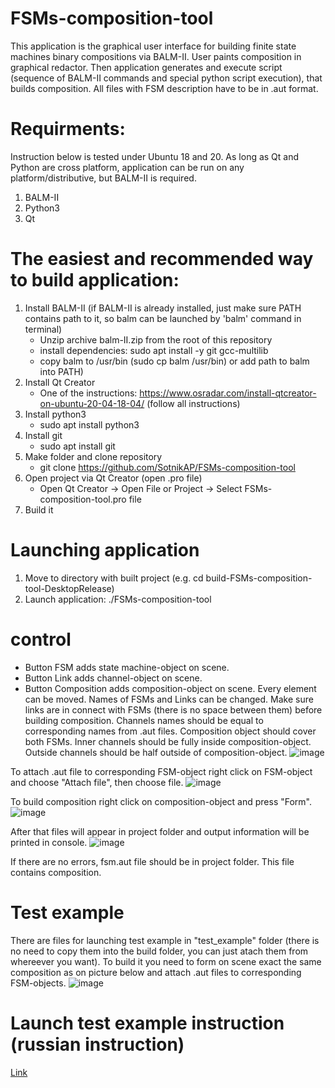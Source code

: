 # FSMs-composition-tool
This application is the graphical user interface for building finite state machines binary compositions via BALM-II.
User paints composition in graphical redactor. Then application generates and execute script (sequence of BALM-II commands and special python script execution), that builds composition.
All files with FSM description have to be in .aut format.


# Requirments:
Instruction below is tested under Ubuntu 18 and 20.
As long as Qt and Python are cross platform, application can be run on any platform/distributive, but BALM-II is required.

1. BALM-II
2. Python3
3. Qt

# The easiest and recommended way to build application:
1. Install BALM-II (if BALM-II is already installed, just make sure PATH contains path to it, so balm can be launched by 'balm' command in terminal)
   - Unzip archive balm-II.zip from the root of this repository
   - install dependencies: sudo apt install -y git gcc-multilib
   - copy balm to /usr/bin (sudo cp balm /usr/bin) or add path to balm into PATH)
2. Install Qt Creator 
   - One of the instructions: https://www.osradar.com/install-qtcreator-on-ubuntu-20-04-18-04/ (follow all instructions)
3. Install python3 
   - sudo apt install python3
4. Install git
   - sudo apt install git
5. Make folder and clone repository
   - git clone https://github.com/SotnikAP/FSMs-composition-tool
6. Open project via Qt Creator (open .pro file)
   - Open Qt Creator -> Open File or Project -> Select FSMs-composition-tool.pro file
7. Build it

# Launching application
1. Move to directory with built project (e.g. cd build-FSMs-composition-tool-DesktopRelease)
2. Launch application: ./FSMs-composition-tool

# control
- Button FSM adds state machine-object on scene.
- Button Link adds channel-object on scene.
- Button Composition adds composition-object on scene.
Every element can be moved. Names of FSMs and Links can be changed.
Make sure links are in connect with FSMs (there is no space between them) before building composition.
Channels names should be equal to corresponding names from .aut files.
Composition object should cover both FSMs. Inner channels should be fully inside composition-object. Outside channels should be half outside of composition-object.
![image](https://user-images.githubusercontent.com/36838141/213866937-1a3f47b5-17cc-4cf5-9d00-c7aa3297accb.png)

To attach .aut file to corresponding FSM-object right click on FSM-object and choose "Attach file", then choose file.
![image](https://user-images.githubusercontent.com/36838141/213866949-f2d5c445-6a45-4548-9cf3-f758092b1419.png)

To build composition right click on composition-object and press "Form".
![image](https://user-images.githubusercontent.com/36838141/213866959-7c28e7bc-3a57-4959-a1e4-5d3be19263f8.png)

After that files will appear in project folder and output information will be printed in console.
![image](https://user-images.githubusercontent.com/36838141/213866972-ab0ef43b-7e52-420d-9d2e-8f675606d961.png)

If there are no errors, fsm.aut file should be in project folder. This file contains composition.

# Test example
There are files for launching test example in "test_example" folder (there is no need to copy them into the build folder, you can just atach them from whereever you want). To build it you need to form on scene exact the same composition as on picture below and attach .aut files to corresponding FSM-objects.
![image](https://user-images.githubusercontent.com/36838141/213867485-3257386c-b5d3-4112-a25d-4a1eeb65d9d9.png)


# Launch test example instruction (russian instruction)
[Link](https://github.com/SotnikAP/FSMs-composition-tool/blob/master/doc/%D0%A3%D0%BF%D1%80%D0%B0%D0%B2%D0%BB%D0%B5%D0%BD%D0%B8%D0%B5%20%D0%B3%D1%80%D0%B0%D1%84%D0%B8%D1%87%D0%B5%D1%81%D0%BA%D0%B8%D0%BC%20%D1%80%D0%B5%D0%B4%D0%B0%D0%BA%D1%82%D0%BE%D1%80%D0%BE%D0%BC%20%D0%B8%20%D0%B7%D0%B0%D0%BF%D1%83%D1%81%D0%BA%20%D1%82%D0%B5%D1%81%D1%82%D0%BE%D0%B2%D0%BE%D0%B3%D0%BE%20%D0%BF%D1%80%D0%B8%D0%BC%D0%B5%D1%80%D0%B0.pdf)


#### 

